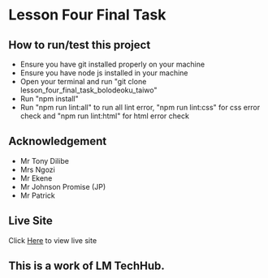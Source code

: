 # Lesson Four Final Task
## How to run/test this project
- Ensure you have git installed properly on your machine
- Ensure you have node js installed in your machine
- Open your terminal and run "git clone lesson_four_final_task_bolodeoku_taiwo"
- Run "npm install"
- Run "npm run lint:all" to run all lint error, "npm run lint:css" for css error check and "npm run lint:html" for html error check
## Acknowledgement
- Mr Tony Dilibe
- Mrs Ngozi
- Mr Ekene
- Mr Johnson Promise (JP)
- Mr Patrick
## Live Site
Click [Here](https://bolowys33.github.io/lesson_four_final_task_bolodeoku_taiwo) to view live site
## This is a work of LM TechHub.